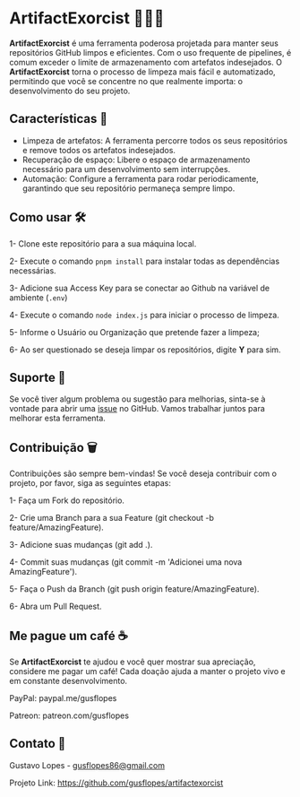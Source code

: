 # ArtifactExorcist 👻🧹💾

**ArtifactExorcist** é uma ferramenta poderosa projetada para manter seus repositórios GitHub limpos e eficientes. Com o uso frequente de pipelines, é comum exceder o limite de armazenamento com artefatos indesejados. O **ArtifactExorcist** torna o processo de limpeza mais fácil e automatizado, permitindo que você se concentre no que realmente importa: o desenvolvimento do seu projeto.

## Características 🚀

- Limpeza de artefatos: A ferramenta percorre todos os seus repositórios e remove todos os artefatos indesejados.
- Recuperação de espaço: Libere o espaço de armazenamento necessário para um desenvolvimento sem interrupções.
- Automação: Configure a ferramenta para rodar periodicamente, garantindo que seu repositório permaneça sempre limpo.

## Como usar 🛠️

1- Clone este repositório para a sua máquina local.

2- Execute o comando `pnpm install` para instalar todas as dependências necessárias.

3- Adicione sua Access Key para se conectar ao Github na variável de ambiente (`.env`)

4- Execute o comando `node index.js` para iniciar o processo de limpeza.

5- Informe o Usuário ou Organização que pretende fazer a limpeza;

6- Ao ser questionado se deseja limpar os repositórios, digite **Y** para sim.

## Suporte 💫

Se você tiver algum problema ou sugestão para melhorias, sinta-se à vontade para abrir uma [issue](https://github.com/gusflopes/artifactexorcist/issues) no GitHub. Vamos trabalhar juntos para melhorar esta ferramenta.

## Contribuição 🗑️

Contribuições são sempre bem-vindas! Se você deseja contribuir com o projeto, por favor, siga as seguintes etapas:

1- Faça um Fork do repositório.

2- Crie uma Branch para a sua Feature (git checkout -b feature/AmazingFeature).

3- Adicione suas mudanças (git add .).

4- Commit suas mudanças (git commit -m 'Adicionei uma nova AmazingFeature').

5- Faça o Push da Branch (git push origin feature/AmazingFeature).

6- Abra um Pull Request.

## Me pague um café ☕

Se **ArtifactExorcist** te ajudou e você quer mostrar sua apreciação, considere me pagar um café! Cada doação ajuda a manter o projeto vivo e em constante desenvolvimento.

PayPal: paypal.me/gusflopes

Patreon: patreon.com/gusflopes

## Contato 🔮

Gustavo Lopes - gusflopes86@gmail.com

Projeto Link: https://github.com/gusflopes/artifactexorcist
